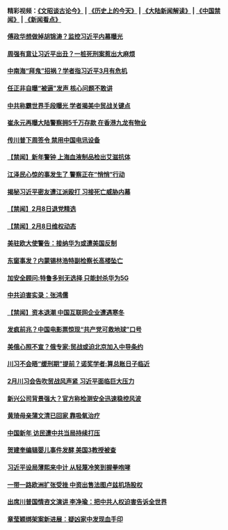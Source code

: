 #### 精彩视频：[《文昭谈古论今》](http://45.32.25.56/wenzhao) | [《历史上的今天》](http://45.32.25.56/today-in-history) | [《大陆新闻解读》](http://45.32.25.56/ntdtv-comedy) | [《中国禁闻》](http://45.32.25.56/ntdtv-news) | [《新闻看点》](http://45.32.25.56/news-insight) 

 #### [傅政华想做掉胡锦涛？监控习近平内幕曝光](../pages/prog204/a102508081.md?t=02090931?t=02090659) 

#### [周强有意让习近平出丑？一桩死刑案惹出大麻烦](../pages/prog204/a102508048.md?t=02090931?t=02090659) 

#### [中南海“拜鬼”招祸？学者指习近平3月有危机](../pages/prog204/a102508032.md?t=02090931?t=02090659) 

#### [任正非自曝“被逼”发声  核心问题不敢讲](../pages/prog204/a102507948.md?t=02090931?t=02090659) 

#### [中共称霸世界手段曝光 学者揭美中贸战关键点](../pages/prog204/a102507914.md?t=02090931?t=02090659) 

#### [崔永元再曝大陆警察拥5千万存款 在香港九龙有物业](../pages/prog204/a102507887.md?t=02090931?t=02090659) 

#### [传川普下周签令 禁用中国电讯设备](../pages/prog204/a102507868.md?t=02090931?t=02090659) 

#### [【禁闻】新年警钟 上海血液制品检出艾滋抗体](../pages/prog204/a102507734.md?t=02090931?t=02090659) 

#### [江泽民心惊的事发生了 警察正在“悄悄”行动](../pages/prog204/a102507393.md?t=02090931?t=02090659) 

#### [揭秘习近平密友遭江派殴打 习接死亡威胁内幕](../pages/prog204/a102507433.md?t=02090931?t=02090659) 

#### [【禁闻】2月8日退党精选](../pages/prog204/a102507759.md?t=02090931?t=02090659) 

#### [【禁闻】2月8日维权动态](../pages/prog204/a102507757.md?t=02090931?t=02090659) 

#### [美驻欧大使警告：接纳华为或遭美国反制](../pages/prog204/a102507643.md?t=02090931?t=02090659) 

#### [东窗事发？内蒙锡林浩特副检察长高楼坠亡](../pages/prog204/a102507630.md?t=02090931?t=02090659) 

#### [加安全顾问:特鲁多别无选择 只能封杀华为5G](../pages/prog204/a102507620.md?t=02090931?t=02090659) 

#### [中共迫害实录：张鸿儒](../pages/prog204/a102507637.md?t=02090931?t=02090659) 

#### [【禁闻】资本退潮 中国互联网企业遭遇寒冬](../pages/prog204/a102507658.md?t=02090931?t=02090659) 

#### [发疯前兆？中国电影票惊现“共产党可救地球”口号](../pages/prog204/a102507592.md?t=02090931?t=02090659) 

#### [美俄心照不宣？俄专家:贸战或迫北京加入中导条约](../pages/prog204/a102507576.md?t=02090931?t=02090659) 

#### [川习不会晤“缓刑期”提前？诺奖学者:算总账日子临近](../pages/prog204/a102507562.md?t=02090931?t=02090659) 

#### [2月川习会告吹贸战风声紧 习近平面临巨大压力](../pages/prog204/a102507521.md?t=02090931?t=02090659) 

#### [新兴公司背景强大？官方称检测安全迅速稳控风波](../pages/prog204/a102506946.md?t=02090931?t=02090659) 

#### [黄琦母亲蒲文清已回家 靠吸氧治疗](../pages/prog204/a102507415.md?t=02090931?t=02090659) 

#### [中国新年 访民遭中共当局持续打压](../pages/prog204/a102507413.md?t=02090931?t=02090659) 


#### [贺建奎编辑婴儿事件发酵 美国3教授被查](../pages/prog204/a102507372.md?t=02090931?t=02090659) 

#### [习近平设局薄熙来中计 从轻蔑冷笑到握拳咆哮](../pages/prog204/a102507343.md?t=02090931?t=02090659) 

#### [一带一路欧洲扩张受挫 中资出售法图卢兹机场股权](../pages/prog204/a102507304.md?t=02090931?t=02090659) 

#### [出席川普国情咨文演讲 李净瑜：把中共人权迫害告诉全世界](../pages/prog204/a102507281.md?t=02090931?t=02090659) 

#### [章莹颖绑架案新进展︰疑凶家中发现血手印](../pages/prog204/a102507282.md?t=02090931?t=02090659) 

